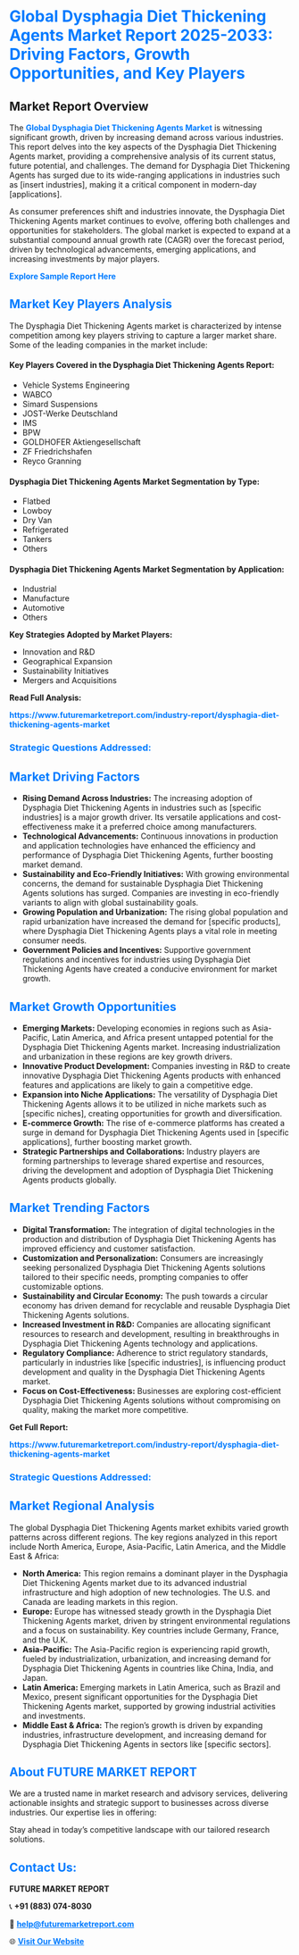<h1 style="color: #007BFF;">Global Dysphagia Diet Thickening Agents Market Report 2025-2033: Driving Factors, Growth Opportunities, and Key Players</h1>

<section id="overview">
<h2>Market Report Overview</h2>
<p>The <a href="https://www.futuremarketreport.com/industry-report/dysphagia-diet-thickening-agents-market" style="color: #007BFF; text-decoration: none;"><strong>Global Dysphagia Diet Thickening Agents Market</strong></a> is witnessing significant growth, driven by increasing demand across various industries. This report delves into the key aspects of the Dysphagia Diet Thickening Agents market, providing a comprehensive analysis of its current status, future potential, and challenges. The demand for Dysphagia Diet Thickening Agents has surged due to its wide-ranging applications in industries such as [insert industries], making it a critical component in modern-day [applications].</p>
<p>As consumer preferences shift and industries innovate, the Dysphagia Diet Thickening Agents market continues to evolve, offering both challenges and opportunities for stakeholders. The global market is expected to expand at a substantial compound annual growth rate (CAGR) over the forecast period, driven by technological advancements, emerging applications, and increasing investments by major players.</p>
</section>

<section id="overview">
<p><a href="https://www.futuremarketreport.com/request-sample/reportId=34486" style="color: #007BFF; text-decoration: none;"><strong>Explore Sample Report Here</strong></a></p>
</section>

<section id="key-players">
<h2 style="color: #007BFF;">Market Key Players Analysis</h2>
<p>The Dysphagia Diet Thickening Agents market is characterized by intense competition among key players striving to capture a larger market share. Some of the leading companies in the market include:</p>
<h4>Key Players Covered in the Dysphagia Diet Thickening Agents Report:</h4>
<ul><li>Vehicle Systems Engineering</li><li>WABCO</li><li>Simard Suspensions</li><li>JOST-Werke Deutschland</li><li>IMS</li><li>BPW</li><li>GOLDHOFER Aktiengesellschaft</li><li>ZF Friedrichshafen</li><li>Reyco Granning</li></ul>
<h4>Dysphagia Diet Thickening Agents Market Segmentation by Type:</h4>
<ul><li>Flatbed</li><li>Lowboy</li><li>Dry Van</li><li>Refrigerated</li><li>Tankers</li><li>Others</li></ul>

<h4>Dysphagia Diet Thickening Agents Market Segmentation by Application:</h4>
<ul><li>Industrial</li><li>Manufacture</li><li>Automotive</li><li>Others</li></ul>
<p><strong>Key Strategies Adopted by Market Players:</strong></p>
<ul>
<li>Innovation and R&D</li>
<li>Geographical Expansion</li>
<li>Sustainability Initiatives</li>
<li>Mergers and Acquisitions</li>
</ul>
</section>

<section>
<p><strong>Read Full Analysis: </strong></p><a href="https://www.futuremarketreport.com/industry-report/dysphagia-diet-thickening-agents-market" style="color: #007BFF; text-decoration: none;"><strong>https://www.futuremarketreport.com/industry-report/dysphagia-diet-thickening-agents-market</strong></a>
<h3 style="color: #007BFF;">Strategic Questions Addressed:</h3>
</section>

<section id="driving-factors">
<h2 style="color: #007BFF;">Market Driving Factors</h2>
<ul>
<li><strong>Rising Demand Across Industries:</strong> The increasing adoption of Dysphagia Diet Thickening Agents in industries such as [specific industries] is a major growth driver. Its versatile applications and cost-effectiveness make it a preferred choice among manufacturers.</li>
<li><strong>Technological Advancements:</strong> Continuous innovations in production and application technologies have enhanced the efficiency and performance of Dysphagia Diet Thickening Agents, further boosting market demand.</li>
<li><strong>Sustainability and Eco-Friendly Initiatives:</strong> With growing environmental concerns, the demand for sustainable Dysphagia Diet Thickening Agents solutions has surged. Companies are investing in eco-friendly variants to align with global sustainability goals.</li>
<li><strong>Growing Population and Urbanization:</strong> The rising global population and rapid urbanization have increased the demand for [specific products], where Dysphagia Diet Thickening Agents plays a vital role in meeting consumer needs.</li>
<li><strong>Government Policies and Incentives:</strong> Supportive government regulations and incentives for industries using Dysphagia Diet Thickening Agents have created a conducive environment for market growth.</li>
</ul>
</section>

<section id="growth-opportunities">
<h2 style="color: #007BFF;">Market Growth Opportunities</h2>
<ul>
<li><strong>Emerging Markets:</strong> Developing economies in regions such as Asia-Pacific, Latin America, and Africa present untapped potential for the Dysphagia Diet Thickening Agents market. Increasing industrialization and urbanization in these regions are key growth drivers.</li>
<li><strong>Innovative Product Development:</strong> Companies investing in R&D to create innovative Dysphagia Diet Thickening Agents products with enhanced features and applications are likely to gain a competitive edge.</li>
<li><strong>Expansion into Niche Applications:</strong> The versatility of Dysphagia Diet Thickening Agents allows it to be utilized in niche markets such as [specific niches], creating opportunities for growth and diversification.</li>
<li><strong>E-commerce Growth:</strong> The rise of e-commerce platforms has created a surge in demand for Dysphagia Diet Thickening Agents used in [specific applications], further boosting market growth.</li>
<li><strong>Strategic Partnerships and Collaborations:</strong> Industry players are forming partnerships to leverage shared expertise and resources, driving the development and adoption of Dysphagia Diet Thickening Agents products globally.</li>
</ul>
</section>

<section id="trending-factors">
<h2 style="color: #007BFF;">Market Trending Factors</h2>
<ul>
<li><strong>Digital Transformation:</strong> The integration of digital technologies in the production and distribution of Dysphagia Diet Thickening Agents has improved efficiency and customer satisfaction.</li>
<li><strong>Customization and Personalization:</strong> Consumers are increasingly seeking personalized Dysphagia Diet Thickening Agents solutions tailored to their specific needs, prompting companies to offer customizable options.</li>
<li><strong>Sustainability and Circular Economy:</strong> The push towards a circular economy has driven demand for recyclable and reusable Dysphagia Diet Thickening Agents solutions.</li>
<li><strong>Increased Investment in R&D:</strong> Companies are allocating significant resources to research and development, resulting in breakthroughs in Dysphagia Diet Thickening Agents technology and applications.</li>
<li><strong>Regulatory Compliance:</strong> Adherence to strict regulatory standards, particularly in industries like [specific industries], is influencing product development and quality in the Dysphagia Diet Thickening Agents market.</li>
<li><strong>Focus on Cost-Effectiveness:</strong> Businesses are exploring cost-efficient Dysphagia Diet Thickening Agents solutions without compromising on quality, making the market more competitive.</li>
</ul>
</section>

<section>
<p><strong>Get Full Report: </strong></p><a href="https://www.futuremarketreport.com/industry-report/dysphagia-diet-thickening-agents-market" style="color: #007BFF; text-decoration: none;"><strong>https://www.futuremarketreport.com/industry-report/dysphagia-diet-thickening-agents-market</strong></a>
<h3 style="color: #007BFF;">Strategic Questions Addressed:</h3>
</section>


<section id="regional-analysis">
<h2 style="color: #007BFF;">Market Regional Analysis</h2>
<p>The global Dysphagia Diet Thickening Agents market exhibits varied growth patterns across different regions. The key regions analyzed in this report include North America, Europe, Asia-Pacific, Latin America, and the Middle East & Africa:</p>
<ul>
<li><strong>North America:</strong> This region remains a dominant player in the Dysphagia Diet Thickening Agents market due to its advanced industrial infrastructure and high adoption of new technologies. The U.S. and Canada are leading markets in this region.</li>
<li><strong>Europe:</strong> Europe has witnessed steady growth in the Dysphagia Diet Thickening Agents market, driven by stringent environmental regulations and a focus on sustainability. Key countries include Germany, France, and the U.K.</li>
<li><strong>Asia-Pacific:</strong> The Asia-Pacific region is experiencing rapid growth, fueled by industrialization, urbanization, and increasing demand for Dysphagia Diet Thickening Agents in countries like China, India, and Japan.</li>
<li><strong>Latin America:</strong> Emerging markets in Latin America, such as Brazil and Mexico, present significant opportunities for the Dysphagia Diet Thickening Agents market, supported by growing industrial activities and investments.</li>
<li><strong>Middle East & Africa:</strong> The region’s growth is driven by expanding industries, infrastructure development, and increasing demand for Dysphagia Diet Thickening Agents in sectors like [specific sectors].</li>
</ul>
</section>

<footer>
<h2 style="color: #007BFF;">About FUTURE MARKET REPORT</h2>
<p>We are a trusted name in market research and advisory services, delivering actionable insights and strategic support to businesses across diverse industries. Our expertise lies in offering:</p>

<p>Stay ahead in today’s competitive landscape with our tailored research solutions.</p>

<h2 style="color: #007BFF;">Contact Us:</h2>
<p><strong>FUTURE MARKET REPORT</strong></p>
<p>📞 <strong>+91 (883) 074-8030</strong></p>
<p>📧 <strong><a href="mailto:help@futuremarketreport.com" style="color: #007BFF;">help@futuremarketreport.com</a></strong></p>
<p>🌐 <strong><a href="https://www.futuremarketreport.com/" style="color: #007BFF;">Visit Our Website</a></strong></p>
</footer>